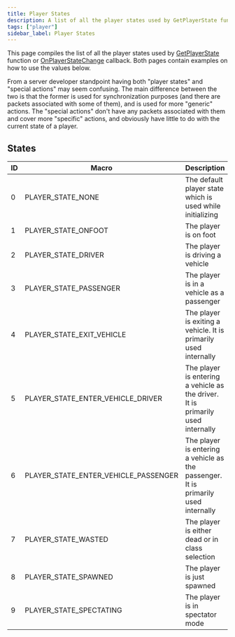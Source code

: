 ```yaml
---
title: Player States
description: A list of all the player states used by GetPlayerState function or OnPlayerStateChange callback.
tags: ["player"]
sidebar_label: Player States
---
```


This page compiles the list of all the player states used by [GetPlayerState](../functions/GetPlayerState) function or [OnPlayerStateChange](../callbacks/OnPlayerStateChange) callback. Both pages contain examples on how to use the values below.

From a server developer standpoint having both "player states" and "special actions" may seem confusing. The main difference between the two is that the former is used for synchronization purposes (and there are packets associated with some of them), and is used for more "generic" actions. The "special actions" don't have any packets associated with them and cover more "specific" actions, and obviously have little to do with the current state of a player.

## States

| ID  | Macro                                | Description                                                                        |
| --- | ------------------------------------ | ---------------------------------------------------------------------------------- |
| 0   | PLAYER_STATE_NONE                    | The default player state which is used while initializing                          |
| 1   | PLAYER_STATE_ONFOOT                  | The player is on foot                                                              |
| 2   | PLAYER_STATE_DRIVER                  | The player is driving a vehicle                                                    |
| 3   | PLAYER_STATE_PASSENGER               | The player is in a vehicle as a passenger                                          |
| 4   | PLAYER_STATE_EXIT_VEHICLE            | The player is exiting a vehicle. It is primarily used internally                   |
| 5   | PLAYER_STATE_ENTER_VEHICLE_DRIVER    | The player is entering a vehicle as the driver. It is primarily used internally    |
| 6   | PLAYER_STATE_ENTER_VEHICLE_PASSENGER | The player is entering a vehicle as the passenger. It is primarily used internally |
| 7   | PLAYER_STATE_WASTED                  | The player is either dead or in class selection                                    |
| 8   | PLAYER_STATE_SPAWNED                 | The player is just spawned                                                         |
| 9   | PLAYER_STATE_SPECTATING              | The player is in spectator mode                                                    |
